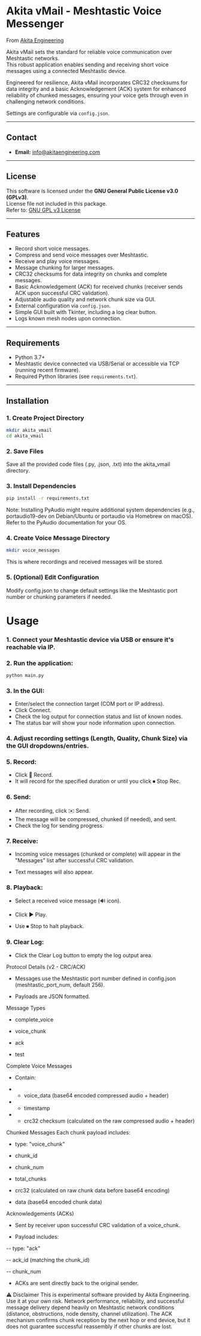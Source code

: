 # Akita vMail - Meshtastic Voice Messenger

From [Akita Engineering](https://www.akitaengineering.com)

Akita vMail sets the standard for reliable voice communication over Meshtastic networks.  
This robust application enables sending and receiving short voice messages using a connected Meshtastic device.
  
Engineered for resilience, Akita vMail incorporates CRC32 checksums for data integrity and a basic Acknowledgement (ACK) system for enhanced reliability of chunked messages, ensuring your voice gets through even in challenging network conditions.  

Settings are configurable via `config.json`.

---

## Contact

- **Email:** info@akitaengineering.com

---

## License

This software is licensed under the **GNU General Public License v3.0 (GPLv3)**.  
License file not included in this package.  
Refer to: [GNU GPL v3 License](https://www.gnu.org/licenses/gpl-3.0.en.html)

---

## Features

- Record short voice messages.
- Compress and send voice messages over Meshtastic.
- Receive and play voice messages.
- Message chunking for larger messages.
- CRC32 checksums for data integrity on chunks and complete messages.
- Basic Acknowledgement (ACK) for received chunks (receiver sends ACK upon successful CRC validation).
- Adjustable audio quality and network chunk size via GUI.
- External configuration via `config.json`.
- Simple GUI built with Tkinter, including a log clear button.
- Logs known mesh nodes upon connection.

---

## Requirements

- Python 3.7+
- Meshtastic device connected via USB/Serial or accessible via TCP (running recent firmware).
- Required Python libraries (see `requirements.txt`).

---

## Installation

### 1. Create Project Directory
```bash
mkdir akita_vmail
cd akita_vmail
```
### 2. Save Files
Save all the provided code files (.py, .json, .txt) into the akita_vmail directory.

### 3. Install Dependencies
```bash
pip install -r requirements.txt
```
Note: Installing PyAudio might require additional system dependencies (e.g., portaudio19-dev on Debian/Ubuntu or portaudio via Homebrew on macOS).
Refer to the PyAudio documentation for your OS.

### 4. Create Voice Message Directory
```bash
mkdir voice_messages
```
This is where recordings and received messages will be stored.

### 5. (Optional) Edit Configuration
Modify config.json to change default settings like the Meshtastic port number or chunking parameters if needed.

# Usage
### 1. Connect your Meshtastic device via USB or ensure it's reachable via IP.

### 2. Run the application:
```bash
python main.py
```
### 3. In the GUI:

- Enter/select the connection target (COM port or IP address).
- Click Connect.
- Check the log output for connection status and list of known nodes.
- The status bar will show your node information upon connection.

### 4. Adjust recording settings (Length, Quality, Chunk Size) via the GUI dropdowns/entries.

### 5. Record:

- Click 🎤 Record.
- It will record for the specified duration or until you click ⏹ Stop Rec.

### 6. Send:

- After recording, click ✉️ Send.
- The message will be compressed, chunked (if needed), and sent.
- Check the log for sending progress.

### 7. Receive:

- Incoming voice messages (chunked or complete) will appear in the "Messages" list after successful CRC validation.

- Text messages will also appear.

### 8. Playback:

- Select a received voice message (🔊 icon).

- Click ▶ Play.

- Use ⏹ Stop to halt playback.

### 9. Clear Log:

- Click the Clear Log button to empty the log output area.

Protocol Details (v2 - CRC/ACK)
- Messages use the Meshtastic port number defined in config.json (meshtastic_port_num, default 256).

- Payloads are JSON formatted.

Message Types
- complete_voice

- voice_chunk

- ack

- test

Complete Voice Messages
- Contain:

- - voice_data (base64 encoded compressed audio + header)

- - timestamp

- - crc32 checksum (calculated on the raw compressed audio + header)

Chunked Messages
Each chunk payload includes:

- type: "voice_chunk"

- chunk_id

- chunk_num

- total_chunks

- crc32 (calculated on raw chunk data before base64 encoding)

- data (base64 encoded chunk data)

Acknowledgements (ACKs)
- Sent by receiver upon successful CRC validation of a voice_chunk.

- Payload includes:

-- type: "ack"

-- ack_id (matching the chunk_id)

-- chunk_num

- ACKs are sent directly back to the original sender.

⚠️ Disclaimer
This is experimental software provided by Akita Engineering. Use it at your own risk.
Network performance, reliability, and successful message delivery depend heavily on Meshtastic network conditions (distance, obstructions, node density, channel utilization).
The ACK mechanism confirms chunk reception by the next hop or end device, but it does not guarantee successful reassembly if other chunks are lost.


